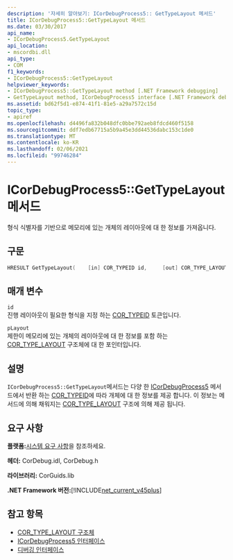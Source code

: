 ```yaml
---
description: '자세히 알아보기: ICorDebugProcess5:: GetTypeLayout 메서드'
title: ICorDebugProcess5::GetTypeLayout 메서드
ms.date: 03/30/2017
api_name:
- ICorDebugProcess5.GetTypeLayout
api_location:
- mscordbi.dll
api_type:
- COM
f1_keywords:
- ICorDebugProcess5::GetTypeLayout
helpviewer_keywords:
- ICorDebugProcess5::GetTypeLayout method [.NET Framework debugging]
- GetTypeLayout method, ICorDebugProcess5 interface [.NET Framework debugging]
ms.assetid: bd62f5d1-e874-41f1-81e5-a29a7572c15d
topic_type:
- apiref
ms.openlocfilehash: d4496fa832b048dfc0bbe792aeb8fdcd460f5158
ms.sourcegitcommit: ddf7edb67715a5b9a45e3dd44536dabc153c1de0
ms.translationtype: MT
ms.contentlocale: ko-KR
ms.lasthandoff: 02/06/2021
ms.locfileid: "99746284"
---
```

# <a name="icordebugprocess5gettypelayout-method"></a>ICorDebugProcess5::GetTypeLayout 메서드

형식 식별자를 기반으로 메모리에 있는 개체의 레이아웃에 대 한 정보를 가져옵니다.  
  
## <a name="syntax"></a>구문  
  
```cpp  
HRESULT GetTypeLayout(    [in] COR_TYPEID id,     [out] COR_TYPE_LAYOUT *pLayout);  
```  
  
## <a name="parameters"></a>매개 변수  

 `id`  
 진행 레이아웃이 필요한 형식을 지정 하는 [COR_TYPEID](cor-typeid-structure.md) 토큰입니다.  
  
 `pLayout`  
 제한이 메모리에 있는 개체의 레이아웃에 대 한 정보를 포함 하는 [COR_TYPE_LAYOUT](cor-type-layout-structure.md) 구조체에 대 한 포인터입니다.  
  
## <a name="remarks"></a>설명  

 `ICorDebugProcess5::GetTypeLayout`메서드는 다양 한 [ICorDebugProcess5](icordebugprocess5-interface.md) 메서드에서 반환 하는 [COR_TYPEID](cor-typeid-structure.md)에 따라 개체에 대 한 정보를 제공 합니다. 이 정보는 메서드에 의해 채워지는 [COR_TYPE_LAYOUT](cor-type-layout-structure.md) 구조에 의해 제공 됩니다.  
  
## <a name="requirements"></a>요구 사항  

 **플랫폼:**[시스템 요구 사항](../../get-started/system-requirements.md)을 참조하세요.  
  
 **헤더:** CorDebug.idl, CorDebug.h  
  
 **라이브러리:** CorGuids.lib  
  
 **.NET Framework 버전:**[!INCLUDE[net_current_v45plus](../../../../includes/net-current-v45plus-md.md)]  
  
## <a name="see-also"></a>참고 항목

- [COR_TYPE_LAYOUT 구조체](cor-type-layout-structure.md)
- [ICorDebugProcess5 인터페이스](icordebugprocess5-interface.md)
- [디버깅 인터페이스](debugging-interfaces.md)
